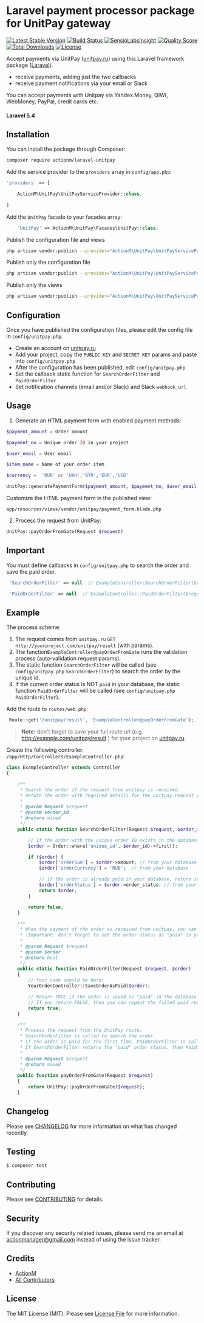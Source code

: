 # Laravel payment processor package for UnitPay gateway

[![Latest Stable Version](https://poser.pugx.org/actionm/laravel-unitpay/v/stable)](https://packagist.org/packages/actionm/laravel-unitpay)
[![Build Status](https://img.shields.io/travis/actionm/laravel-unitpay/master.svg?style=flat-square)](https://travis-ci.org/actionm/laravel-unitpay)
[![SensioLabsInsight](https://img.shields.io/sensiolabs/i/xxxxxxxxx.svg?style=flat-square)](https://insight.sensiolabs.com/projects/xxxxxxxxx)
[![Quality Score](https://img.shields.io/scrutinizer/g/actionm/laravel-unitpay.svg?style=flat-square)](https://scrutinizer-ci.com/g/actionm/laravel-unitpay)
[![Total Downloads](https://img.shields.io/packagist/dt/actionm/laravel-unitpay.svg?style=flat-square)](https://packagist.org/packages/actionm/laravel-unitpay)
[![License](https://poser.pugx.org/actionm/laravel-unitpay/license)](https://packagist.org/packages/actionm/laravel-unitpay)

Accept payments via UnitPay ([unitpay.ru](http://unitpay.ru)) using this Laravel framework package ([Laravel](https://laravel.com)).

- receive payments, adding just the two callbacks
- receive payment notifications via your email or Slack

You can accept payments with Unitpay via Yandex.Money, QIWI, WebMoney, PayPal, credit cards etc.

#### Laravel 5.4

## Installation

You can install the package through Composer:

``` bash
composer require actionm/laravel-unitpay
```


Add the service provider to the `providers` array in `config/app.php`:

```php
'providers' => [

    ActionM\UnitPay\UnitPayServiceProvider::class,
    
]
```

Add the `UnitPay` facade to your facades array:

```php
    'UnitPay' => ActionM\UnitPay\Facades\UnitPay::class,
```

Publish the configuration file and views
``` bash
php artisan vendor:publish --provider="ActionM\UnitPay\UnitPayServiceProvider" 
```

Publish only the configuration file
``` bash
php artisan vendor:publish --provider="ActionM\UnitPay\UnitPayServiceProvider" --tag=config 
```

Publish only the views
``` bash
php artisan vendor:publish --provider="ActionM\UnitPay\UnitPayServiceProvider" --tag=views 
```

## Configuration

Once you have published the configuration files, please edit the config file in `config/unitpay.php`.

- Create an account on [unitpay.ru](http://unitpay.ru)
- Add your project, copy the `PUBLIC KEY` and `SECRET KEY` params and paste into `config/unitpay.php`
- After the configuration has been published, edit `config/unitpay.php`
- Set the callback static function for `SearchOrderFilter` and `PaidOrderFilter`
- Set notification channels (email and/or Slack) and Slack `webhook_url` 
 
## Usage

1) Generate an HTML payment form with enabled payment methods:

``` php
$payment_amount = Order amount 

$payment_no = Unique order ID in your project 

$user_email = User email

$item_name = Name of your order item

$currency =  'RUB' or 'UAH','BYR','EUR','USD'
```

``` php
UnitPay::generatePaymentForm($payment_amount, $payment_no, $user_email, $item_name, $currency);
```

Customize the HTML payment form in the published view:
 
`app/resources/views/vendor/unitpay/payment_form.blade.php`

2) Process the request from UnitPay:
``` php
UnitPay::payOrderFromGate(Request $request)
```
## Important

You must define callbacks in `config/unitpay.php` to search the order and save the paid order.


``` php
 'SearchOrderFilter' => null  // ExampleController:SearchOrderFilter($request)
```

``` php
 'PaidOrderFilter' => null  // ExampleController::PaidOrderFilter($request,$order)
```

## Example

The process scheme:

1. The request comes from `unitpay.ru` `GET` `http://yourproject.com/unitpay/result` (with params).
2. The function`ExampleController@payOrderFromGate` runs the validation process (auto-validation request params).
3. The static function `SearchOrderFilter` will be called (see `config/unitpay.php` `SearchOrderFilter`) to search the order by the unique id.
4. If the current order status is NOT `paid` in your database, the static function `PaidOrderFilter` will be called (see `config/unitpay.php` `PaidOrderFilter`).

Add the route to `routes/web.php`:
``` php
 Route::get('/unitpay/result', 'ExampleController@payOrderFromGate');
```

> **Note:**
don't forget to save your full route url (e.g. http://example.com/unitpay/result ) for your project on [unitpay.ru](unitpay.ru).

Create the following controller: `/app/Http/Controllers/ExampleController.php`:

``` php
class ExampleController extends Controller
{

    /**
     * Search the order if the request from unitpay is received.
     * Return the order with required details for the unitpay request verification.
     *
     * @param Request $request
     * @param $order_id
     * @return mixed
     */
    public static function SearchOrderFilter(Request $request, $order_id) {

        // If the order with the unique order ID exists in the database
        $order = Order::where('unique_id', $order_id)->first();

        if ($order) {
            $order['orderSum'] = $order->amount; // from your database
            $order['orderCurrency'] = 'RUB';  // from your database

            // if the order is already paid in your database, return strict "paid"; if not, return something else
            $order['orderStatus'] = $order->order_status; // from your database
            return $order;
        }

        return false;
    }

    /**
     * When the payment of the order is received from unitpay, you can process the paid order.
     * !Important: don't forget to set the order status as "paid" in your database.
     *
     * @param Request $request
     * @param $order
     * @return bool
     */
    public static function PaidOrderFilter(Request $request, $order)
    {
        // Your code should be here:
        YourOrderController::SaveOrderAsPaid($order);

        // Return TRUE if the order is saved as "paid" in the database or FALSE if some error occurs.
        // If you return FALSE, then you can repeat the failed paid requests on the unitpay website manually.
        return true;
    }

    /**
     * Process the request from the UnitPay route.
     * SearchOrderFilter is called to search the order.
     * If the order is paid for the first time, PaidOrderFilter is called to set the order status.
     * If SearchOrderFilter returns the "paid" order status, then PaidOrderFilter will not be called.
     *
     * @param Request $request
     * @return mixed
     */
    public function payOrderFromGate(Request $request)
    {
        return UnitPay::payOrderFromGate($request);
    }
```


## Changelog

Please see [CHANGELOG](CHANGELOG.md) for more information on what has changed recently.

## Testing

``` bash
$ composer test
```

## Contributing

Please see [CONTRIBUTING](CONTRIBUTING.md) for details.

## Security

If you discover any security related issues, please send me an email at actionmanager@gmail.com instead of using the issue tracker.

## Credits

- [ActionM](https://github.com/actionm)
- [All Contributors](../../contributors)

## License

The MIT License (MIT). Please see [License File](LICENSE.md) for more information.
